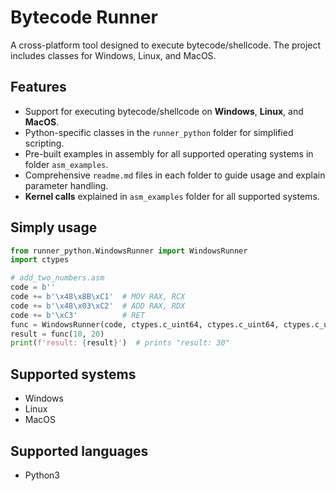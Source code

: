 # Bytecode Runner
A cross-platform tool designed to execute bytecode/shellcode. The project includes classes for Windows, Linux, and MacOS.

## Features
- Support for executing bytecode/shellcode on **Windows**, **Linux**, and **MacOS**.
- Python-specific classes in the `runner_python` folder for simplified scripting.
- Pre-built examples in assembly for all supported operating systems in folder `asm_examples`.
- Comprehensive `readme.md` files in each folder to guide usage and explain parameter handling.
- **Kernel calls** explained in `asm_examples` folder for all supported systems.

## Simply usage
```python
from runner_python.WindowsRunner import WindowsRunner
import ctypes

# add_two_numbers.asm
code = b''
code += b'\x48\x8B\xC1'  # MOV RAX, RCX
code += b'\x48\x03\xC2'  # ADD RAX, RDX
code += b'\xC3'          # RET
func = WindowsRunner(code, ctypes.c_uint64, ctypes.c_uint64, ctypes.c_uint64)
result = func(10, 20)
print(f'result: {result}')  # prints "result: 30"
```

## Supported systems
 - Windows
 - Linux
 - MacOS

## Supported languages
 - Python3